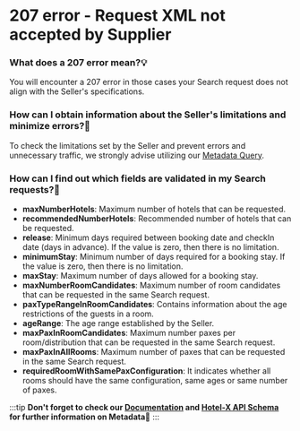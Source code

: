 ﻿---
sidebar_position: 11
---

# 207 error - Request XML not accepted by Supplier

### What does a 207 error mean?💡
You will encounter a 207 error in those cases your Search request does not align with the Seller's specifications.

### How can I obtain information about the Seller's limitations and minimize errors?🚫
To check the limitations set by the Seller and prevent errors and unnecessary traffic, we strongly advise utilizing our [Metadata Query](https://knowledge.travelgate.com/hotel-x-development-metadata).

### How can I find out which fields are validated in my Search requests?🔎
- **maxNumberHotels**: Maximum number of hotels that can be requested.
- **recommendedNumberHotels**: Recommended number of hotels that can be requested.
- **release**: Minimum days required between booking date and checkIn date (days in advance). If the value is zero, then there is no limitation.
- **minimumStay**: Minimum number of days required for a booking stay. If the value is zero, then there is no limitation.
- **maxStay**: Maximum number of days allowed for a booking stay.
- **maxNumberRoomCandidates**: Maximum number of room candidates that can be requested in the same Search request.
- **paxTypeRangeInRoomCandidates**: Contains information about the age restrictions of the guests in a room.
- **ageRange**: The age range established by the Seller.
- **maxPaxInRoomCandidates**: Maximum number paxes per room/distribution that can be requested in the same Search request.
- **maxPaxInAllRooms**: Maximum number of paxes that can be requested in the same Search request.
- **requiredRoomWithSamePaxConfiguration**: It indicates whether all rooms should have the same configuration, same ages or same number of paxes.

:::tip
**Don't forget to check our [Documentation](https://docs.travelgatex.com/connectiontypesbuyers/hotel-x/methods/staticcontent/metadata/) and [Hotel-X API Schema](https://api.travelgatex.com/) for further information on Metadata🚀**
:::